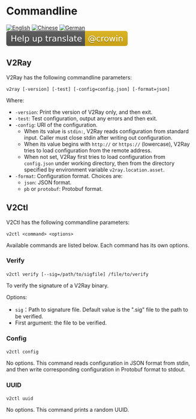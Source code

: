 # Commandline

[![English][1]][2] [![Chinese][3]][4] [![German][5]][6] [![Translate][7]][8]

[1]: ../resources/english.svg
[2]: https://www.v2ray.com/en/welcome/command.html
[3]: ../resources/chinese.svg
[4]: https://www.v2ray.com/chapter_00/command.html
[5]: ../resources/german.svg
[6]: https://www.v2ray.com/de/welcome/command.html
[7]: ../resources/lang.svg
[8]: https://crowdin.com/project/v2ray

## V2Ray

V2Ray has the following commandline parameters:

```shell
v2ray [-version] [-test] [-config=config.json] [-format=json]
```

Where:

* `-version`: Print the version of V2Ray only, and then exit.
* `-test`: Test configuration, output any errors and then exit.
* `-config`: URI of the configuration.
  * When its value is `stdin:`, V2Ray reads configuration from standard input. Caller must close stdin after writing out configuration.
  * When its value begins with `http://` or `https://` (lowercase), V2Ray tries to load configuration from the remote address.
  * When not set, V2Ray first tries to load configuration from `config.json` under working directory, then from the directory specified by environment variable `v2ray.location.asset`.
* `-format`: Configuration format. Choices are:
  * `json`: JSON format.
  * `pb` or `protobuf`: Protobuf format.

## V2Ctl

V2Ctl has the following commandline parameters:

```shell
v2ctl <command> <options>
```

Available commands are listed below. Each command has its own options.

### Verify

`v2ctl verify [--sig=/path/to/sigfile] /file/to/verify`

To verify the signature of a V2Ray binary.

Options:

* `sig`：Path to signature file. Default value is the ".sig" file to the path to be verified.
* First argument: the file to be verified.

### Config

`v2ctl config`

No options. This command reads configuration in JSON format from stdin, and then write corresponding configuration in Protobuf format to stdout.

### UUID

`v2ctl uuid`

No options. This command prints a random UUID.
